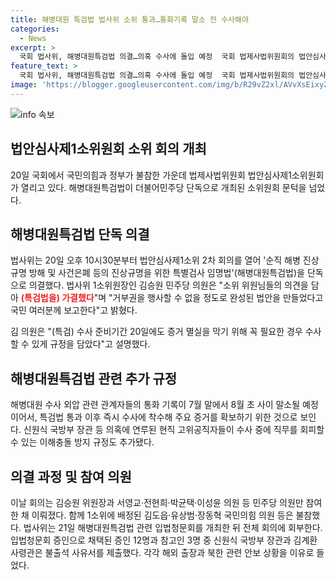 ```yaml
---
title: 해병대원 특검법 법사위 소위 통과…통화기록 말소 전 수사해야
categories:
  - News
excerpt: >
  국회 법사위, 해병대원특검법 의결…의혹 수사에 돌입 예정  국회 법제사법위원회의 법안심사제1소위원회는 해병대원특검법의 단독 의결을 했다. 특검법은 해병대원의 진상규명을 위한 것으로, 해당 법의 통과 이후 즉시 수사에 착수할 예정이다. 또한, 현직 고위공직자들이 수사 중에 직무를 회피할 수 있는 이해충돌 방지 규정도 추가되었다. 의혹에 연루된 현직 고위공직자들이 입법청문회에 불출석한 것으로 나타났다.  
feature_text: >
  국회 법사위, 해병대원특검법 의결…의혹 수사에 돌입 예정  국회 법제사법위원회의 법안심사제1소위원회는 해병대원특검법의 단독 의결을 했다. 특검법은 해병대원의 진상규명을 위한 것으로, 해당 법의 통과 이후 즉시 수사에 착수할 예정이다. 또한, 현직 고위공직자들이 수사 중에 직무를 회피할 수 있는 이해충돌 방지 규정도 추가되었다. 의혹에 연루된 현직 고위공직자들이 입법청문회에 불출석한 것으로 나타났다.  
image: 'https://blogger.googleusercontent.com/img/b/R29vZ2xl/AVvXsEixyZcFfHzMRdzZMjFBmAUKJYCLCGyLL1o632UiGVXcaFdKo_bkvkuCioo0uUKlGfBVcT3P84aROyZIXSBEx3Aw5nCQ3pTgDom1WDC4m8eifvWiAmWEEVb4x6G_l8C0QH225ldMjyaFvpxGEBGNO37VmDTDMHGhJPq73UglMfDca1-0aw/s1600/blogspot.png'
---
```


<p><img src="https://blogger.googleusercontent.com/img/b/R29vZ2xl/AVvXsEixyZcFfHzMRdzZMjFBmAUKJYCLCGyLL1o632UiGVXcaFdKo_bkvkuCioo0uUKlGfBVcT3P84aROyZIXSBEx3Aw5nCQ3pTgDom1WDC4m8eifvWiAmWEEVb4x6G_l8C0QH225ldMjyaFvpxGEBGNO37VmDTDMHGhJPq73UglMfDca1-0aw/s1600/blogspot.png" alt="info 속보" /></p>

<h2 data-ke-size="size26">법안심사제1소위원회 소위 회의 개최</h2>

<p data-ke-size="size16">20일 국회에서 국민의힘과 정부가 불참한 가운데 법제사법위원회 법안심사제1소위원회가 열리고 있다. 해병대원특검법이 더불어민주당 단독으로 개최된 소위원회 문턱을 넘었다.</p>

<h2 data-ke-size="size26">해병대원특검법 단독 의결</h2>

<p data-ke-size="size16">법사위는 20일 오후 10시30분부터 법안심사제1소위 2차 회의를 열어 '순직 해병 진상규명 방해 및 사건은폐 등의 진상규명을 위한 특별검사 임명법'(해병대원특검법)을 단독으로 의결했다. 법사위 1소위원장인 김승원 민주당 의원은 "소위 위원님들의 의견을 담아 <b><span style="color: #ee2323;">(특검법을) 가결했다</span></b>"며 "거부권을 행사할 수 없을 정도로 완성된 법안을 만들었다고 국민 여러분께 보고한다"고 밝혔다.</p>

<p data-ke-size="size16">김 의원은 "(특검) 수사 준비기간 20일에도 증거 멸실을 막기 위해 꼭 필요한 경우 수사할 수 있게 규정을 담았다"고 설명했다.</p>

<h2 data-ke-size="size26">해병대원특검법 관련 추가 규정</h2>

<p data-ke-size="size16">해병대원 수사 외압 관련 관계자들의 통화 기록이 7월 말에서 8월 초 사이 말소될 예정이어서, 특검법 통과 이후 즉시 수사에 착수해 주요 증거를 확보하기 위한 것으로 보인다. 신원식 국방부 장관 등 의혹에 연루된 현직 고위공직자들이 수사 중에 직무를 회피할 수 있는 이해충돌 방지 규정도 추가됐다.</p>

<h2 data-ke-size="size26">의결 과정 및 참여 의원</h2>

<p data-ke-size="size16">이날 회의는 김승원 위원장과 서영교·전현희·박균택·이성윤 의원 등 민주당 의원만 참여한 채 이뤄졌다. 함께 1소위에 배정된 김도읍·유상범·장동혁 국민의힘 의원 등은 불참했다. 법사위는 21일 해병대원특검법 관련 입법청문회를 개최한 뒤 전체 회의에 회부한다. 입법청문회 증인으로 채택된 증인 12명과 참고인 3명 중 신원식 국방부 장관과 김계환 사령관은 불출석 사유서를 제출했다. 각각 해외 출장과 북한 관련 안보 상황을 이유로 들었다.</p>

